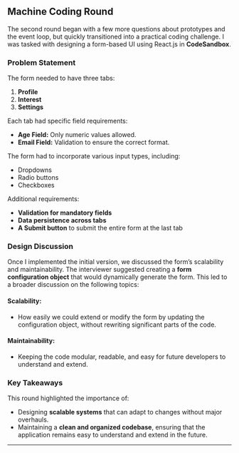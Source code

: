 ## Machine Coding Round

The second round began with a few more questions about prototypes and the event loop, but quickly transitioned into a practical coding challenge. I was tasked with designing a form-based UI using React.js in **CodeSandbox**.

### Problem Statement

The form needed to have three tabs:
1. **Profile**
2. **Interest**
3. **Settings**

Each tab had specific field requirements:
- **Age Field:** Only numeric values allowed.
- **Email Field:** Validation to ensure the correct format.

The form had to incorporate various input types, including:
- Dropdowns
- Radio buttons
- Checkboxes

Additional requirements:
- **Validation for mandatory fields**
- **Data persistence across tabs**
- **A Submit button** to submit the entire form at the last tab

### Design Discussion

Once I implemented the initial version, we discussed the form’s scalability and maintainability. The interviewer suggested creating a **form configuration object** that would dynamically generate the form. This led to a broader discussion on the following topics:

#### Scalability:
- How easily we could extend or modify the form by updating the configuration object, without rewriting significant parts of the code.

#### Maintainability:
- Keeping the code modular, readable, and easy for future developers to understand and extend.

### Key Takeaways

This round highlighted the importance of:
- Designing **scalable systems** that can adapt to changes without major overhauls.
- Maintaining a **clean and organized codebase**, ensuring that the application remains easy to understand and extend in the future.

---
